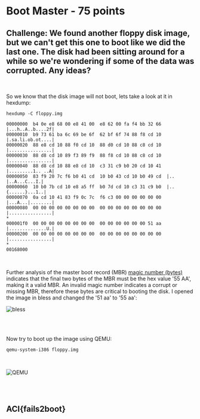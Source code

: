 # Boot Master - 75 points

## Challenge: We found another floppy disk image, but we can't get this one to boot like we did the last one. The disk had been sitting around for a while so we're wondering if some of the data was corrupted. Any ideas?
<br />


So we know that the disk image will not boot, lets take a look at it in hexdump:
```
hexdump -C floppy.img

00000000  b4 0e e8 68 00 e8 41 00  e8 62 00 fa f4 bb 32 66  |...h..A..b....2f|
00000010  b9 73 61 ba 6c 69 be 6f  62 bf 6f 74 88 f8 cd 10  |.sa.li.ob.ot....|
00000020  88 e8 cd 10 88 f0 cd 10  88 d0 cd 10 88 c8 cd 10  |................|
00000030  88 d8 cd 10 89 f3 89 f9  88 f8 cd 10 88 c8 cd 10  |................|
00000040  88 d8 cd 10 88 e8 cd 10  c3 31 c9 b0 20 cd 10 41  |.........1.. ..A|
00000050  83 f9 20 7c f6 b0 41 cd  10 b0 43 cd 10 b0 49 cd  |.. |..A...C...I.|
00000060  10 b0 7b cd 10 e8 a5 ff  b0 7d cd 10 c3 31 c9 b0  |..{......}...1..|
00000070  0a cd 10 41 83 f9 0c 7c  f6 c3 00 00 00 00 00 00  |...A...|........|
00000080  00 00 00 00 00 00 00 00  00 00 00 00 00 00 00 00  |................|
*
000001f0  00 00 00 00 00 00 00 00  00 00 00 00 00 00 51 aa  |..............U.|
00000200  00 00 00 00 00 00 00 00  00 00 00 00 00 00 00 00  |................|
*
00168000
```
<br />

Further analysis of the master boot record (MBR) [magic number (bytes)](http://mbrwizard.com/thembr.php) indicates that the final two bytes of the MBR must be the hex value '55 AA', making it a valid MBR. An invalid magic number indicates a corrupt or missing MBR, therefore these bytes are critical to booting the disk.  I opened the image in bless and changed the '51 aa' to '55 aa':
<br />

![bless]()

<br />
<br />

Now try to boot up the image using QEMU:

```
qemu-system-i386 floppy.img
```
<br />

![QEMU]()

<br />
<br />

## ACI{fails2boot}

